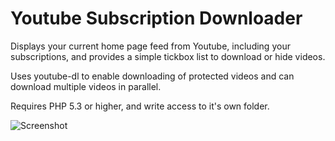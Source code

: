 # Youtube Subscription Downloader

Displays your current home page feed from Youtube, including your subscriptions, and provides a simple tickbox list to download or hide videos.

Uses youtube-dl to enable downloading of protected videos and can download multiple videos in parallel.

Requires PHP 5.3 or higher, and write access to it's own folder.

![Screenshot](http://priv.viper-7.com/subdl.png)